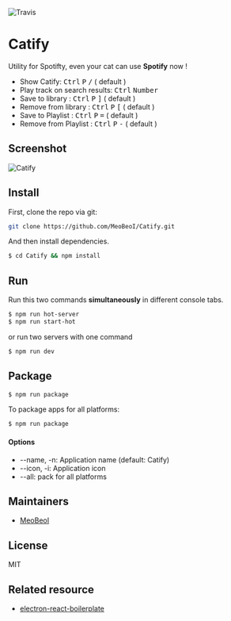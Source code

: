 ![Travis](https://travis-ci.org/MeoBeoI/Catify.svg?branch=master)
# Catify
Utility for Spotifty, even your cat can use **Spotify** now !
- Show Catify: <kbd>Ctrl</kbd> <kbd>P</kbd> <kbd>/</kbd> ( default )
- Play track on search results: <kbd>Ctrl</kbd> <kbd>Number</kbd>
- Save to library  : <kbd>Ctrl</kbd> <kbd>P</kbd> <kbd>]</kbd> ( default )
- Remove from library  : <kbd>Ctrl</kbd> <kbd>P</kbd> <kbd>[</kbd> ( default )
- Save to Playlist : <kbd>Ctrl</kbd> <kbd>P</kbd> <kbd>=</kbd> ( default )
- Remove from Playlist : <kbd>Ctrl</kbd> <kbd>P</kbd> <kbd>-</kbd> ( default )

## Screenshot

![Catify](http://www.codeconcat.com/wp-content/uploads/2016/03/shot1.gif)
## Install

First, clone the repo via git:

```bash
git clone https://github.com/MeoBeoI/Catify.git
```

And then install dependencies.

```bash
$ cd Catify && npm install
```


## Run

Run this two commands __simultaneously__ in different console tabs.

```bash
$ npm run hot-server
$ npm run start-hot
```

or run two servers with one command

```bash
$ npm run dev
```


## Package

```bash
$ npm run package
```

To package apps for all platforms:

```bash
$ npm run package
```

#### Options

- --name, -n: Application name (default: Catify)
- --icon, -i: Application icon
- --all: pack for all platforms

## Maintainers

- [MeoBeoI](https://github.com/meobeoi)

## License
MIT 

## Related resource
- [electron-react-boilerplate](https://github.com/chentsulin/electron-react-boilerplate)

